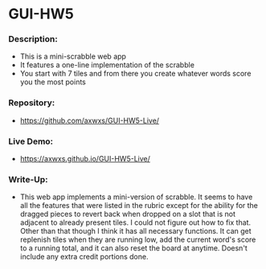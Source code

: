 # GUI-HW5
### Description: 
* This is a mini-scrabble web app 
* It features a one-line implementation of the scrabble
* You start with 7 tiles and from there you create whatever words score you the most points

### Repository:
*  https://github.com/axwxs/GUI-HW5-Live/

### Live Demo:
*  https://axwxs.github.io/GUI-HW5-Live/

### Write-Up:
*  This web app implements a mini-version of scrabble. It seems to have all the features that were listed in the rubric except for the ability for the dragged pieces to revert back when dropped on a slot that is not adjacent to already present tiles. I could not figure out how to fix that. Other than that though I think it has all necessary functions. It can get replenish tiles when they are running low, add the current word's score to a running total, and it can also reset the board at anytime. Doesn't include any extra credit portions done.

